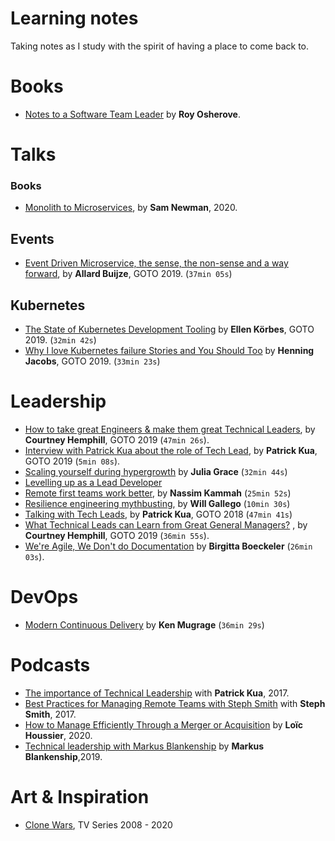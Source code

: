 # Learning notes

Taking notes as I study with the spirit of having a place to come back to.

# Books

- [Notes to a Software Team Leader](./books/notes-to-a-software-team-leader.md) by **Roy Osherove**.

# Talks

### Books

- [Monolith to Microservices](./books/monolith-to-microservices), by **Sam Newman**, 2020.

## Events

- [Event Driven Microservice, the sense, the non-sense and a way forward](./talks/events/event-driven-microservices-the-sense-the-non-sense.md), by **Allard Buijze**, GOTO 2019. (`37min 05s`)

## Kubernetes

- [The State of Kubernetes Development Tooling](./talks/kubernetes/state-of-kubernetes-development-tooling.md) by **Ellen Körbes**, GOTO 2019. (`32min 42s`)
- [Why I love Kubernetes failure Stories and You Should Too](./talks/kubernetes/why-i-love-kubernetes-failure-stories.md) by **Henning Jacobs**, GOTO 2019. (`33min 23s`)

# Leadership

- [How to take great Engineers & make them great Technical Leaders](./talks/leadership/how-to-take-great-engineers-and-make-them-great-tech-lead.md), by **Courtney Hemphill**, GOTO 2019 (`47min 26s`).
- [Interview with Patrick Kua about the role of Tech Lead](./talks/leadership/interview-with-patrick-kua.md), by **Patrick Kua**, GOTO 2019 (`5min 08s`).
- [Scaling yourself during hypergrowth](./talks/leadership/scaling-yourself-during-hypergrowth.md) by **Julia Grace** (`32min 44s`)
- [Levelling up as a Lead Developer](./talks/leadership/levelling-up-as-lead.md)
- [Remote first teams work better](./talks/leadership/remote-first-work-better.md), by **Nassim Kammah** (`25min 52s`)
- [Resilience engineering mythbusting](./talks/leadersip/resilience-engineering-mythbusting.md), by **Will Gallego** (`10min 30s`)
- [Talking with Tech Leads](./talks/leadership/talking-with-tech-leads.md), by **Patrick Kua**, GOTO 2018 (`47min 41s`)
- [What Technical Leads can Learn from Great General Managers?](./talks/leadership/what-tech-leads-can-learn-from-general-managers.md) , by **Courtney Hemphill**, GOTO 2019 (`36min 55s`).
- [We're Agile, We Don't do Documentation](./talks/leadership/we-are-agile-we-dont-do-documentation.md) by **Birgitta Boeckeler** (`26min 03s`).

# DevOps

- [Modern Continuous Delivery](./talks/devops/modern-continuous-delivery.md) by **Ken Mugrage** (`36min 29s`)

# Podcasts

- [The importance of Technical Leadership](./podcasts/the-importance-of-technical-leadership.md) with **Patrick Kua**, 2017.
- [Best Practices for Managing Remote Teams with Steph Smith](./podcasts/best-practices-for-managing.md) with **Steph Smith**, 2017.
- [How to Manage Efficiently Through a Merger or Acquisition](./podcasts/how-to-manage-efficiently-through-a-merger.md) by **Loïc Houssier**, 2020.
- [Technical leadership with Markus Blankenship](./podcasts/technical-leadership-with-markus-blankenship.md) by **Markus Blankenship**,2019.

# Art & Inspiration

- [Clone Wars](./art/clone-wars.md), TV Series 2008 - 2020

 